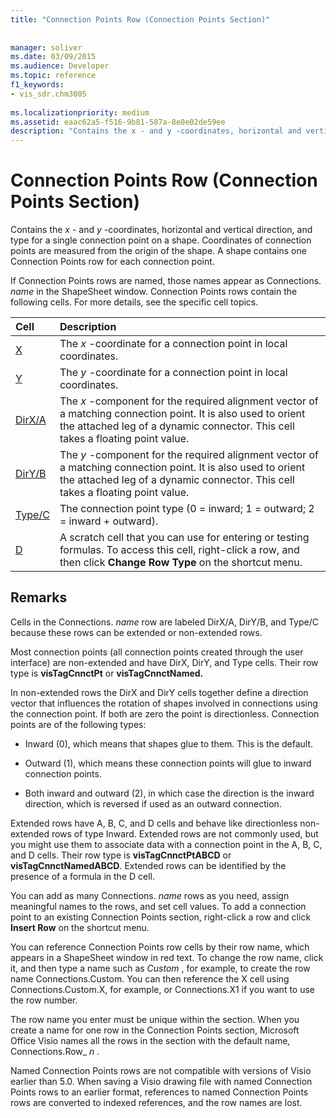 ```yaml
---
title: "Connection Points Row (Connection Points Section)"
 
 
manager: soliver
ms.date: 03/09/2015
ms.audience: Developer
ms.topic: reference
f1_keywords:
- vis_sdr.chm3005
 
ms.localizationpriority: medium
ms.assetid: eaac62a5-f516-9b81-587a-8e0e02de59ee
description: "Contains the x - and y -coordinates, horizontal and vertical direction, and type for a single connection point on a shape. Coordinates of connection points are measured from the origin of the shape. A shape contains one Connection Points row for each connection point."
---
```


# Connection Points Row (Connection Points Section)

Contains the  *x*  - and  *y*  -coordinates, horizontal and vertical direction, and type for a single connection point on a shape. Coordinates of connection points are measured from the origin of the shape. A shape contains one Connection Points row for each connection point. 
  
If Connection Points rows are named, those names appear as Connections. *name*  in the ShapeSheet window. Connection Points rows contain the following cells. For more details, see the specific cell topics. 
  
|**Cell**|**Description**|
|:-----|:-----|
|[X](x-cell-connection-points-section.md) <br/> |The *x*  -coordinate for a connection point in local coordinates. |
|[Y](y-cell-connection-points-section.md) <br/> |The *y*  -coordinate for a connection point in local coordinates. |
|[DirX/A](dirxa-cell-connection-points-section.md) <br/> |The *x*  -component for the required alignment vector of a matching connection point. It is also used to orient the attached leg of a dynamic connector. This cell takes a floating point value. |
|[DirY/B](diryb-cell-connection-points-section.md) <br/> |The *y*  -component for the required alignment vector of a matching connection point. It is also used to orient the attached leg of a dynamic connector. This cell takes a floating point value. |
|[Type/C](typec-cell-connection-points-section.md) <br/> |The connection point type (0 = inward; 1 = outward; 2 = inward + outward). |
|[D](d-cell-connection-points-section.md) <br/> |A scratch cell that you can use for entering or testing formulas. To access this cell, right-click a row, and then click **Change Row Type** on the shortcut menu. |
   
## Remarks

Cells in the Connections. *name*  row are labeled DirX/A, DirY/B, and Type/C because these rows can be extended or non-extended rows. 
  
Most connection points (all connection points created through the user interface) are non-extended and have DirX, DirY, and Type cells. Their row type is **visTagCnnctPt** or **visTagCnnctNamed.**
  
In non-extended rows the DirX and DirY cells together define a direction vector that influences the rotation of shapes involved in connections using the connection point. If both are zero the point is directionless. Connection points are of the following types:
  
- Inward (0), which means that shapes glue to them. This is the default.
    
- Outward (1), which means these connection points will glue to inward connection points.
    
- Both inward and outward (2), in which case the direction is the inward direction, which is reversed if used as an outward connection.
    
Extended rows have A, B, C, and D cells and behave like directionless non-extended rows of type Inward. Extended rows are not commonly used, but you might use them to associate data with a connection point in the A, B, C, and D cells. Their row type is **visTagCnnctPtABCD** or **visTagCnnctNamedABCD**. Extended rows can be identified by the presence of a formula in the D cell. 
  
 You can add as many Connections.  *name*  rows as you need, assign meaningful names to the rows, and set cell values. To add a connection point to an existing Connection Points section, right-click a row and click **Insert Row** on the shortcut menu. 
  
You can reference Connection Points row cells by their row name, which appears in a ShapeSheet window in red text. To change the row name, click it, and then type a name such as  *Custom*  , for example, to create the row name Connections.Custom. You can then reference the X cell using Connections.Custom.X, for example, or Connections.X1 if you want to use the row number. 
  
The row name you enter must be unique within the section. When you create a name for one row in the Connection Points section, Microsoft Office Visio names all the rows in the section with the default name, Connections.Row_ *n*  . 
  
Named Connection Points rows are not compatible with versions of Visio earlier than 5.0. When saving a Visio drawing file with named Connection Points rows to an earlier format, references to named Connection Points rows are converted to indexed references, and the row names are lost.
  

